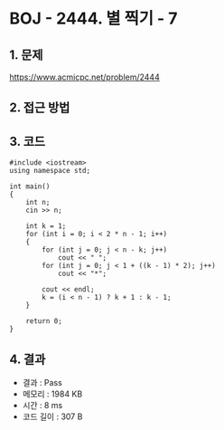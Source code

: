 # BOJ - 2444. 별 찍기 - 7

## 1. 문제  
https://www.acmicpc.net/problem/2444
## 2. 접근 방법  

## 3. 코드  
```
#include <iostream>
using namespace std;

int main()
{
	int n;
	cin >> n;

	int k = 1;
	for (int i = 0; i < 2 * n - 1; i++)
	{
		for (int j = 0; j < n - k; j++)
			cout << " ";
		for (int j = 0; j < 1 + ((k - 1) * 2); j++)
			cout << "*";

		cout << endl;
		k = (i < n - 1) ? k + 1 : k - 1;
	}

	return 0;
}
```
## 4. 결과
- 결과 : Pass
- 메모리 : 1984 KB
- 시간 : 8 ms
- 코드 길이 : 307 B